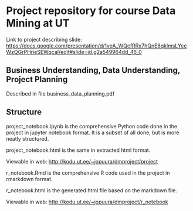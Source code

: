 # Project repository for course Data Mining at UT
Link to project describing slide: https://docs.google.com/presentation/d/1veA_WQcfRRx7hQnE8qklmsLYceWzQGrPHrieSEWqcaI/edit#slide=id.g2a549964dd_46_0


## Business Understanding, Data Understanding, Project Planning
Described in file business_data_planning.pdf

## Structure
project_notebook.ipynb is the comprehensive Python code done in the project in jupyter notebook format. It is a subset of all done, but is more neatly structured.

project_notebook.html is the same in extracted html format.

Viewable in web:  http://kodu.ut.ee/~jopuura/dmproject/project

r_notebook.Rmd is the comprehensive R code used in the project in rmarkdown format. 

r_notebook.html is the generated html file based on the markdown file.

Viewable in web: http://kodu.ut.ee/~jopuura/dmproject/r_notebook


